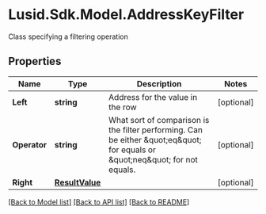 # Lusid.Sdk.Model.AddressKeyFilter
Class specifying a filtering operation

## Properties

Name | Type | Description | Notes
------------ | ------------- | ------------- | -------------
**Left** | **string** | Address for the value in the row | [optional] 
**Operator** | **string** | What sort of comparison is the filter performing. Can be either \&quot;eq\&quot; for equals or \&quot;neq\&quot; for not equals. | [optional] 
**Right** | [**ResultValue**](ResultValue.md) |  | [optional] 

[[Back to Model list]](../README.md#documentation-for-models) [[Back to API list]](../README.md#documentation-for-api-endpoints) [[Back to README]](../README.md)

